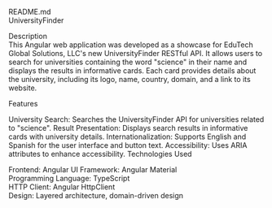 README.md <br>
UniversityFinder

Description<br>
This Angular web application was developed as a showcase for EduTech Global Solutions, LLC's new UniversityFinder RESTful API. It allows users to search for universities containing the word "science" in their name and displays the results in informative cards. Each card provides details about the university, including its logo, name, country, domain, and a link to its website.

Features

University Search: Searches the UniversityFinder API for universities related to "science".
Result Presentation: Displays search results in informative cards with university details.
Internationalization: Supports English and Spanish for the user interface and button text.
Accessibility: Uses ARIA attributes to enhance accessibility.
Technologies Used

Frontend: Angular
UI Framework: Angular Material <br>
Programming Language: TypeScript<br>
HTTP Client: Angular HttpClient<br>
Design: Layered architecture, domain-driven design

